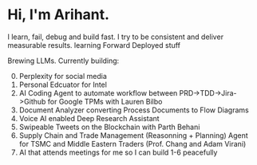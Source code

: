 # Hi, I'm Arihant.
I learn, fail, debug and build fast. I try to be consistent and deliver measurable results. learning Forward Deployed stuff 

Brewing LLMs. Currently building:

0. Perplexity for social media
1. Personal Edcuator for Intel
2. AI Coding Agent to automate workflow between PRD->TDD->Jira->Github for Google TPMs with Lauren Bilbo
3. Document Analyzer converting Process Documents to Flow Diagrams
4. Voice AI enabled Deep Research Assistant
5. Swipeable Tweets on the Blockchain with Parth Behani
6. Supply Chain and Trade Management (Reasonning + Planning) Agent for TSMC and Middle Eastern Traders (Prof. Chang and Adam Virani)
7. AI that attends meetings for me so I can build 1-6 peacefully